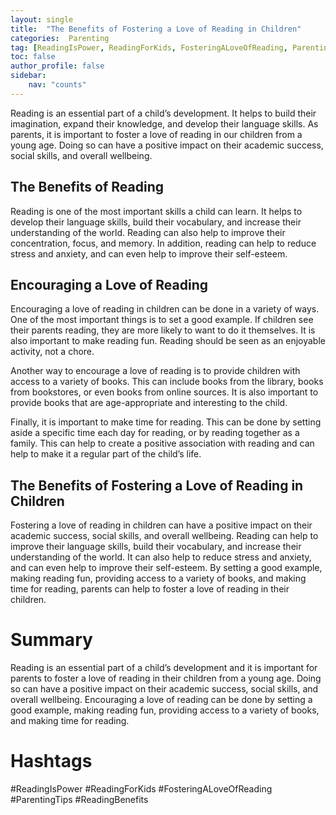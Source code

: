 ```yaml
---
layout: single
title:  "The Benefits of Fostering a Love of Reading in Children"
categories:  Parenting
tag: [ReadingIsPower, ReadingForKids, FosteringALoveOfReading, ParentingTips, ReadingBenefits, ]
toc: false
author_profile: false
sidebar:
    nav: "counts"
---
```

    
Reading is an essential part of a child’s development. It helps to build their imagination, expand their knowledge, and develop their language skills. As parents, it is important to foster a love of reading in our children from a young age. Doing so can have a positive impact on their academic success, social skills, and overall wellbeing.

## The Benefits of Reading

Reading is one of the most important skills a child can learn. It helps to develop their language skills, build their vocabulary, and increase their understanding of the world. Reading can also help to improve their concentration, focus, and memory. In addition, reading can help to reduce stress and anxiety, and can even help to improve their self-esteem.

## Encouraging a Love of Reading

Encouraging a love of reading in children can be done in a variety of ways. One of the most important things is to set a good example. If children see their parents reading, they are more likely to want to do it themselves. It is also important to make reading fun. Reading should be seen as an enjoyable activity, not a chore. 

Another way to encourage a love of reading is to provide children with access to a variety of books. This can include books from the library, books from bookstores, or even books from online sources. It is also important to provide books that are age-appropriate and interesting to the child. 

Finally, it is important to make time for reading. This can be done by setting aside a specific time each day for reading, or by reading together as a family. This can help to create a positive association with reading and can help to make it a regular part of the child’s life. 

## The Benefits of Fostering a Love of Reading in Children

Fostering a love of reading in children can have a positive impact on their academic success, social skills, and overall wellbeing. Reading can help to improve their language skills, build their vocabulary, and increase their understanding of the world. It can also help to reduce stress and anxiety, and can even help to improve their self-esteem. By setting a good example, making reading fun, providing access to a variety of books, and making time for reading, parents can help to foster a love of reading in their children. 

# Summary 

Reading is an essential part of a child’s development and it is important for parents to foster a love of reading in their children from a young age. Doing so can have a positive impact on their academic success, social skills, and overall wellbeing. Encouraging a love of reading can be done by setting a good example, making reading fun, providing access to a variety of books, and making time for reading. 

# Hashtags

#ReadingIsPower #ReadingForKids #FosteringALoveOfReading #ParentingTips #ReadingBenefits
